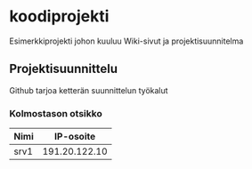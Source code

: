 # koodiprojekti
Esimerkkiprojekti johon kuuluu Wiki-sivut ja projektisuunnitelma


## Projektisuunnittelu
Github tarjoa ketterän suunnittelun työkalut 


### Kolmostason otsikko

| Nimi | IP-osoite | 
|-----|----|
| srv1 | 191.20.122.10 |
